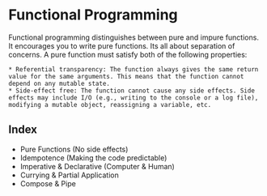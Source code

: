 # Functional Programming

Functional programming distinguishes between pure and impure functions. It encourages you to write pure functions. Its all about separation of concerns. A pure function must satisfy both of the following properties:

    * Referential transparency: The function always gives the same return value for the same arguments. This means that the function cannot depend on any mutable state.
    * Side-effect free: The function cannot cause any side effects. Side effects may include I/O (e.g., writing to the console or a log file), modifying a mutable object, reassigning a variable, etc.

## Index

<ul>
    <li>Pure Functions (No side effects)</li>
    <li>Idempotence (Making the code predictable)</li>
    <li>Imperative & Declarative (Computer & Human)</li>
    <li>Currying & Partial Application</li>
    <li>Compose & Pipe</li>
</ul>
